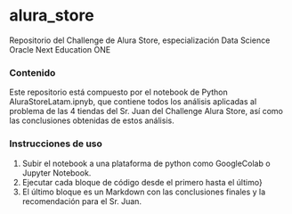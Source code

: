 # alura_store
Repositorio del Challenge de Alura Store, especialización Data Science Oracle Next Education ONE

### Contenido
Este repositorio está compuesto por el notebook de Python AluraStoreLatam.ipnyb, que contiene todos los análisis aplicadas al problema de las 4 tiendas del Sr. Juan del Challenge Alura Store, así como las conclusiones obtenidas de estos análisis.

### Instrucciones de uso

1. Subir el notebook a una plataforma de python como GoogleColab o Jupyter Notebook.
2. Ejecutar cada bloque de código desde el primero hasta el último}
3. El último bloque es un Markdown con las conclusiones finales y la recomendación para el Sr. Juan.


